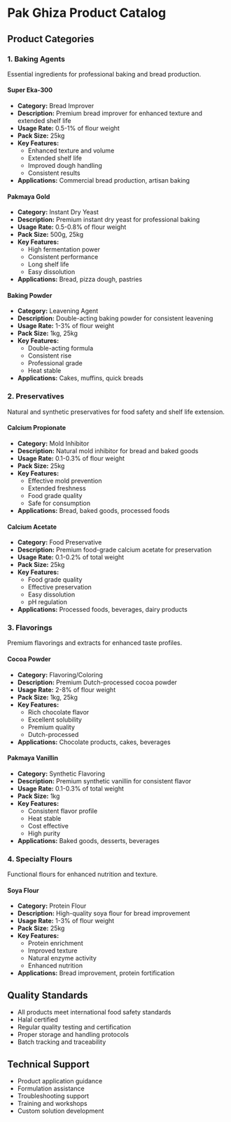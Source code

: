 
# Pak Ghiza Product Catalog

## Product Categories

### 1. Baking Agents
Essential ingredients for professional baking and bread production.

#### Super Eka-300
- **Category:** Bread Improver
- **Description:** Premium bread improver for enhanced texture and extended shelf life
- **Usage Rate:** 0.5-1% of flour weight
- **Pack Size:** 25kg
- **Key Features:**
  - Enhanced texture and volume
  - Extended shelf life
  - Improved dough handling
  - Consistent results
- **Applications:** Commercial bread production, artisan baking

#### Pakmaya Gold
- **Category:** Instant Dry Yeast
- **Description:** Premium instant dry yeast for professional baking
- **Usage Rate:** 0.5-0.8% of flour weight
- **Pack Size:** 500g, 25kg
- **Key Features:**
  - High fermentation power
  - Consistent performance
  - Long shelf life
  - Easy dissolution
- **Applications:** Bread, pizza dough, pastries

#### Baking Powder
- **Category:** Leavening Agent
- **Description:** Double-acting baking powder for consistent leavening
- **Usage Rate:** 1-3% of flour weight
- **Pack Size:** 1kg, 25kg
- **Key Features:**
  - Double-acting formula
  - Consistent rise
  - Professional grade
  - Heat stable
- **Applications:** Cakes, muffins, quick breads

### 2. Preservatives
Natural and synthetic preservatives for food safety and shelf life extension.

#### Calcium Propionate
- **Category:** Mold Inhibitor
- **Description:** Natural mold inhibitor for bread and baked goods
- **Usage Rate:** 0.1-0.3% of flour weight
- **Pack Size:** 25kg
- **Key Features:**
  - Effective mold prevention
  - Extended freshness
  - Food grade quality
  - Safe for consumption
- **Applications:** Bread, baked goods, processed foods

#### Calcium Acetate
- **Category:** Food Preservative
- **Description:** Premium food-grade calcium acetate for preservation
- **Usage Rate:** 0.1-0.2% of total weight
- **Pack Size:** 25kg
- **Key Features:**
  - Food grade quality
  - Effective preservation
  - Easy dissolution
  - pH regulation
- **Applications:** Processed foods, beverages, dairy products

### 3. Flavorings
Premium flavorings and extracts for enhanced taste profiles.

#### Cocoa Powder
- **Category:** Flavoring/Coloring
- **Description:** Premium Dutch-processed cocoa powder
- **Usage Rate:** 2-8% of flour weight
- **Pack Size:** 1kg, 25kg
- **Key Features:**
  - Rich chocolate flavor
  - Excellent solubility
  - Premium quality
  - Dutch-processed
- **Applications:** Chocolate products, cakes, beverages

#### Pakmaya Vanillin
- **Category:** Synthetic Flavoring
- **Description:** Premium synthetic vanillin for consistent flavor
- **Usage Rate:** 0.1-0.3% of total weight
- **Pack Size:** 1kg
- **Key Features:**
  - Consistent flavor profile
  - Heat stable
  - Cost effective
  - High purity
- **Applications:** Baked goods, desserts, beverages

### 4. Specialty Flours
Functional flours for enhanced nutrition and texture.

#### Soya Flour
- **Category:** Protein Flour
- **Description:** High-quality soya flour for bread improvement
- **Usage Rate:** 1-3% of flour weight
- **Pack Size:** 25kg
- **Key Features:**
  - Protein enrichment
  - Improved texture
  - Natural enzyme activity
  - Enhanced nutrition
- **Applications:** Bread improvement, protein fortification

## Quality Standards
- All products meet international food safety standards
- Halal certified
- Regular quality testing and certification
- Proper storage and handling protocols
- Batch tracking and traceability

## Technical Support
- Product application guidance
- Formulation assistance
- Troubleshooting support
- Training and workshops
- Custom solution development
